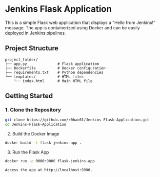 # Jenkins Flask Application

This is a simple Flask web application that displays a "Hello from Jenkins!" message. The app is containerized using Docker and can be easily deployed in Jenkins pipelines.

## Project Structure
```
project_folder/
├── app.py              # Flask application
├── Dockerfile          # Docker configuration
├── requirements.txt    # Python dependencies
└── templates/          # HTML files
    └── index.html      # Main HTML file
```
## Getting Started

### 1. Clone the Repository

```bash
git clone https://github.com/r0han01/Jenkins-Flask-Application.git
cd Jenkins-Flask-Application
```
2. Build the Docker Image
```bash
docker build -t flask-jenkins-app .
```
3. Run the Flask App
```bash
docker run -p 9000:9000 flask-jenkins-app
```
`Access the app at http://localhost:9000.`
